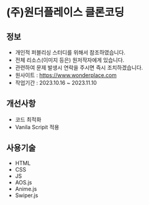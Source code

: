 # (주)원더플레이스 클론코딩

## 정보

- 개인적 퍼블리싱 스터디를 위해서 참조하였습니다.
- 전체 리소스(이미지 등은) 원저작자에게 있습니다.
- 관련하여 문제 발생시 연락을 주시면 즉시 조치하겠습니다.
- 원사이트 : https://www.wonderplace.com
- 작업기간 : 2023.10.16 ~ 2023.11.10

## 개선사항

- 코드 최적화
- Vanila Scripit 적용

## 사용기술

- HTML
- CSS
- JS
- AOS.js
- Anime.js
- Swiper.js
